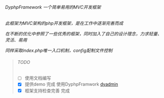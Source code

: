 ######  DyphpFramework  一个简单易用的MVC开发框架
*此框架为MVC架构的php开发框架，是在工作中逐渐完善而成*

*在不断的优化中参照了一些优秀的框架，同时加入了自己的设计理念，力求轻量、灵活、易用*

*同样采取index.php唯一入口机制，config配制文件控制*


> ###### TODO
> - [ ] 使用文档编写
> - [x] 提供demo 完成  使用DyphpFramwork [dyadmin](https://github.com/rainsun007/dyadmin)
> - [x] 框架支持检查完善  完成

